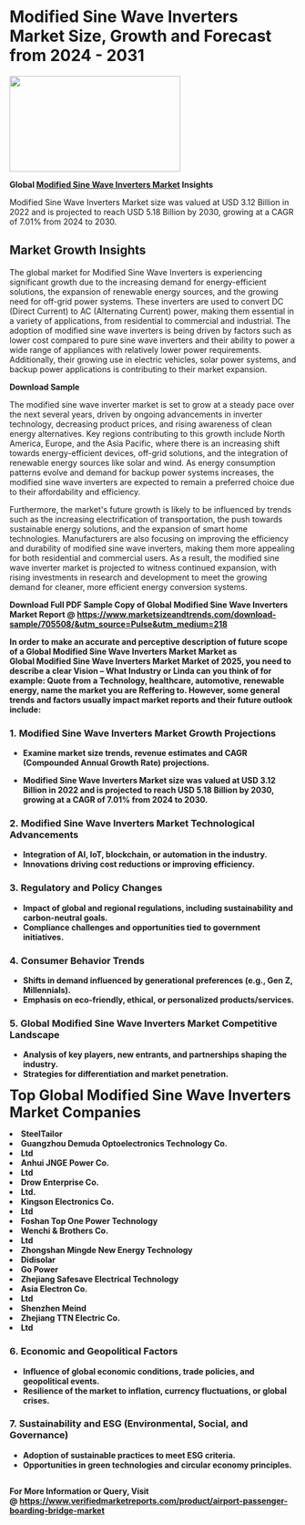 <H1>Modified Sine Wave Inverters Market Size, Growth and Forecast from 2024 - 2031</H1><img class="aligncenter size-medium wp-image-584254" src="https://thirdeyenews.in/wp-content/uploads/2024/09/Global-Market-Research-300x168.jpeg" alt="" width="300" height="168" /><p><strong>Global&nbsp;<a href="https://www.marketsizeandtrends.com/download-sample/705508/&amp;utm_source=Pulse&amp;utm_medium=218">Modified Sine Wave Inverters Market</a> Insights</strong></p><p>Modified Sine Wave Inverters Market size was valued at USD 3.12 Billion in 2022 and is projected to reach USD 5.18 Billion by 2030, growing at a CAGR of 7.01% from 2024 to 2030.</p><p><h2>Market Growth Insights</h2> <p>The global market for Modified Sine Wave Inverters is experiencing significant growth due to the increasing demand for energy-efficient solutions, the expansion of renewable energy sources, and the growing need for off-grid power systems. These inverters are used to convert DC (Direct Current) to AC (Alternating Current) power, making them essential in a variety of applications, from residential to commercial and industrial. The adoption of modified sine wave inverters is being driven by factors such as lower cost compared to pure sine wave inverters and their ability to power a wide range of appliances with relatively lower power requirements. Additionally, their growing use in electric vehicles, solar power systems, and backup power applications is contributing to their market expansion.</p> <p><strong>Download Sample</strong></p> <p>The modified sine wave inverter market is set to grow at a steady pace over the next several years, driven by ongoing advancements in inverter technology, decreasing product prices, and rising awareness of clean energy alternatives. Key regions contributing to this growth include North America, Europe, and the Asia Pacific, where there is an increasing shift towards energy-efficient devices, off-grid solutions, and the integration of renewable energy sources like solar and wind. As energy consumption patterns evolve and demand for backup power systems increases, the modified sine wave inverters are expected to remain a preferred choice due to their affordability and efficiency.</p> <p>Furthermore, the market's future growth is likely to be influenced by trends such as the increasing electrification of transportation, the push towards sustainable energy solutions, and the expansion of smart home technologies. Manufacturers are also focusing on improving the efficiency and durability of modified sine wave inverters, making them more appealing for both residential and commercial users. As a result, the modified sine wave inverter market is projected to witness continued expansion, with rising investments in research and development to meet the growing demand for cleaner, more efficient energy conversion systems.</p> <p><strong></p><p><span class=""><strong>Download Full PDF Sample Copy of Global Modified Sine Wave Inverters Market Report</strong> @ <a href="https://www.marketsizeandtrends.com/download-sample/705508/&amp;utm_source=Pulse&amp;utm_medium=218" target="_blank">https://www.marketsizeandtrends.com/download-sample/705508/&amp;utm_source=Pulse&amp;utm_medium=218</a></span></p><p>In order to make an accurate and perceptive description of future scope of a Global&nbsp;Modified Sine Wave Inverters Market Market as Global&nbsp;Modified Sine Wave Inverters Market Market of 2025, you need to describe a clear Vision &ndash; What Industry or Linda can you think of for example: Quote from a Technology, healthcare, automotive, renewable energy, name the market you are Reffering to. However, some general trends and factors usually impact market reports and their future outlook include:</p><h3>1.&nbsp;<strong>Modified Sine Wave Inverters Market Growth Projections</strong></h3><ul><li>Examine market size trends, revenue estimates and CAGR (Compounded Annual Growth Rate) projections.</li><li><p>Modified Sine Wave Inverters Market size was valued at USD 3.12 Billion in 2022 and is projected to reach USD 5.18 Billion by 2030, growing at a CAGR of 7.01% from 2024 to 2030.</p></li></ul><h3>2.&nbsp;<strong>Modified Sine Wave Inverters Market Technological Advancements</strong></h3><ul><li>Integration of AI, IoT, blockchain, or automation in the industry.</li><li>Innovations driving cost reductions or improving efficiency.</li></ul><h3>3.&nbsp;<strong>Regulatory and Policy Changes</strong></h3><ul><li>Impact of global and regional regulations, including sustainability and carbon-neutral goals.</li><li>Compliance challenges and opportunities tied to government initiatives.</li></ul><h3>4.&nbsp;<strong>Consumer Behavior Trends</strong></h3><ul><li>Shifts in demand influenced by generational preferences (e.g., Gen Z, Millennials).</li><li>Emphasis on eco-friendly, ethical, or personalized products/services.</li></ul><h3>5.&nbsp;<strong>Global Modified Sine Wave Inverters Market Competitive Landscape</strong></h3><ul><li>Analysis of key players, new entrants, and partnerships shaping the industry.</li><li>Strategies for differentiation and market penetration.</li></ul><p data-pm-slice="1 1 []"><span style="color: inherit; font-family: inherit; font-size: 25px;">Top Global Modified Sine Wave Inverters Market Companies</span></p><div class="" data-test-id=""><p><li>SteelTailor</li><li> Guangzhou Demuda Optoelectronics Technology Co.</li><li>Ltd</li><li> Anhui JNGE Power Co.</li><li>Ltd</li><li> Drow Enterprise Co.</li><li> Ltd.</li><li> Kingson Electronics Co.</li><li>Ltd</li><li> Foshan Top One Power Technology</li><li> Wenchi & Brothers Co.</li><li>Ltd</li><li> Zhongshan Mingde New Energy Technology</li><li> Didisolar</li><li> Go Power</li><li> Zhejiang Safesave Electrical Technology</li><li> Asia Electron Co.</li><li>Ltd</li><li> Shenzhen Meind</li><li> Zhejiang TTN Electric Co.</li><li>Ltd</li></p></div><h3>6.&nbsp;<strong>Economic and Geopolitical Factors</strong></h3><ul><li>Influence of global economic conditions, trade policies, and geopolitical events.</li><li>Resilience of the market to inflation, currency fluctuations, or global crises.</li></ul><h3>7.&nbsp;<strong>Sustainability and ESG (Environmental, Social, and Governance)</strong></h3><ul><li>Adoption of sustainable practices to meet ESG criteria.</li><li>Opportunities in green technologies and circular economy principles.</li></ul><h2><strong style="font-size: 14px;">For More Information or Query, Visit @&nbsp;</strong><a style="background-color: #ffffff; font-size: 14px;" href="https://www.marketsizeandtrends.com/report/modified-sine-wave-inverters-market/" target="_blank">https://www.verifiedmarketreports.com/product/airport-passenger-boarding-bridge-market</a></h2>
